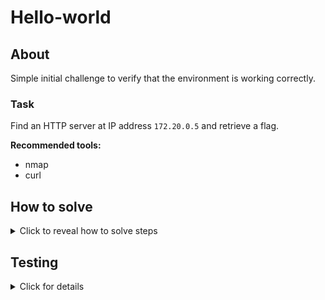 # Hello-world

## About

Simple initial challenge to verify that the environment is working correctly.

### Task
Find an HTTP server at IP address `172.20.0.5` and retrieve a flag.

**Recommended tools:**
* nmap
* curl

## How to solve
<details>
  <summary>Click to reveal how to solve steps</summary>


1. Use `nmap` to find opened ports:
```bash
root@hackerlab:~# nmap -sS -n -v 172.20.0.5   
...
PORT     STATE SERVICE
8000/tcp open  http-alt
MAC Address: 02:42:AC:14:00:03 (Unknown)
...
```

2. Discover opened port 8000 and try to send an HTTP request
```bash
root@hackerlab:~# curl 172.20.0.5:8000 
<!DOCTYPE html>
<html lang="en">
<head>
    <meta charset="UTF-8">
    <title>Hello world</title>
</head>
<body>
    Congratulations, you found a flag for the hello-world challenge. 
    Your setup seems to be working, happy hacking!
    
    bsy{simple-hello-world-flag}
</body>
</html>
```


</details>

## Testing
<details>
  <summary>Click for details</summary>


The script [auto-solve.sh](./auto-solve.sh) automatically verifies that the challenge can be solved.

</details>
